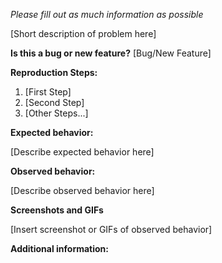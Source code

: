 *Please fill out as much information as possible*

[Short description of problem here]

**Is this a bug or new feature?** [Bug/New Feature]

**Reproduction Steps:**

1. [First Step]
2. [Second Step]
3. [Other Steps...]

**Expected behavior:**

[Describe expected behavior here]

**Observed behavior:**

[Describe observed behavior here]

**Screenshots and GIFs**

[Insert screenshot or GIFs of observed behavior]

**Additional information:**
